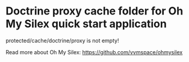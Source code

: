 # Doctrine proxy cache folder for Oh My Silex quick start application

protected/cache/doctrine/proxy is not empty!

Read more about Oh My Silex: https://github.com/vvmspace/ohmysilex